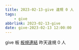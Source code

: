 ```yaml
---
title: 2023-02-13-give 違規 0 人
tags:
    - give
abbrlink: 2023-02-13-give
date: give-2023-02-13 12:00:00
---
```

give 板 [板規連結](https://www.ptt.cc/bbs/give/M.1612495900.A.C32.html)
昨天違規 0 人
